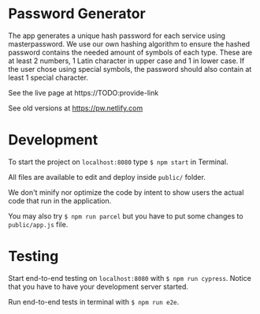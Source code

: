 # Password Generator

The app generates a unique hash password for each service using masterpassword.
We use our own hashing algorithm to ensure the hashed password contains the needed amount of symbols of each type.
These are at least 2 numbers, 1 Latin character in upper case and 1 in lower case.
If the user chose using special symbols, the password should also contain at least 1 special character.

See the live page at https://TODO:provide-link

See old versions at https://pw.netlify.com

# Development

To start the project on `localhost:8080` type `$ npm start` in Terminal.

All files are available to edit and deploy inside `public/` folder.

We don't minify nor optimize the code by intent to show users the actual code that run in the application.

You may also try `$ npm run parcel` but you have to put some changes to `public/app.js` file.

# Testing

Start end-to-end testing on `localhost:8080` with `$ npm run cypress`.
Notice that you have to have your development server started.

Run end-to-end tests in terminal with `$ npm run e2e`.
